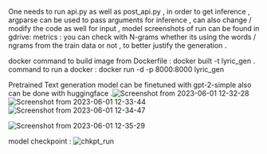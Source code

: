 One needs to run api.py as well as post_api.py , in order to get inference , argparse can be used to pass arguments for inference , can also change / modify the code as well for input , model screenshots of run can be found in gdrive: 
metrics : you can check with N-grams whether its using the words / ngrams from the train data or not , to better justify the generation .

docker command to build image from Dockerfile : docker built -t lyric_gen .
command to run a docker : docker run -d -p 8000:8000 lyric_gen

Pretrained Text generation model can be finetuned with gpt-2-simple also can be done with huggingface .![Screenshot from 2023-06-01 12-32-28](https://github.com/vamsikrishyvk/Song_text_generator/assets/60051414/8fc0644a-4d62-44a4-b986-a52046179662)
![Screenshot from 2023-06-01 12-33-44](https://github.com/vamsikrishyvk/Song_text_generator/assets/60051414/f5949c63-4360-4084-ac9f-6f816b11a1eb)
![Screenshot from 2023-06-01 12-34-47](https://github.com/vamsikrishyvk/Song_text_generator/assets/60051414/06c69d79-d373-4ee8-9a76-619e402a4cba)


![Screenshot from 2023-06-01 12-35-29](https://github.com/vamsikrishyvk/Song_text_generator/assets/60051414/f8153895-6610-49f2-9141-665a5bb7db06)

model checkpoint :
![chkpt_run](https://github.com/vamsikrishyvk/Song_text_generator/assets/60051414/6e3ae29e-5699-424c-ba4a-518c1856ce15)
